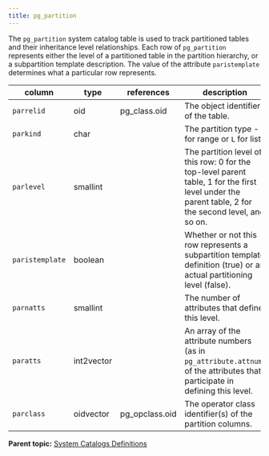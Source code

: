 ```yaml
---
title: pg_partition 
---
```


The `pg_partition` system catalog table is used to track partitioned tables and their inheritance level relationships. Each row of `pg_partition` represents either the level of a partitioned table in the partition hierarchy, or a subpartition template description. The value of the attribute `paristemplate` determines what a particular row represents.

|column|type|references|description|
|------|----|----------|-----------|
|`parrelid`|oid|pg\_class.oid|The object identifier of the table.|
|`parkind`|char| |The partition type - `R` for range or `L` for list.|
|`parlevel`|smallint| |The partition level of this row: 0 for the top-level parent table, 1 for the first level under the parent table, 2 for the second level, and so on.|
|`paristemplate`|boolean| |Whether or not this row represents a subpartition template definition \(true\) or an actual partitioning level \(false\).|
|`parnatts`|smallint| |The number of attributes that define this level.|
|`paratts`|int2vector| |An array of the attribute numbers \(as in `pg_attribute.attnum`\) of the attributes that participate in defining this level.|
|`parclass`|oidvector|pg\_opclass.oid|The operator class identifier\(s\) of the partition columns.|

**Parent topic:** [System Catalogs Definitions](../system_catalogs/catalog_ref-html.html)

